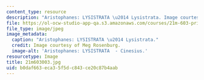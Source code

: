 ```yaml
---
content_type: resource
description: "Aristophanes: LYSISTRATA \u2014 Lysistrata. Image courtesy of Meg Rosenburg."
file: https://ol-ocw-studio-app-qa.s3.amazonaws.com/courses/21m-603-principles-of-design-fall-2005/b0daf663eca35f5dc843ce20c87b4aab_21m603003.jpg
file_type: image/jpeg
image_metadata:
  caption: "Aristophanes: LYSISTRATA \u2014 Lysistrata."
  credit: Image courtesy of Meg Rosenburg.
  image-alt: 'Aristophanes: LYSISTRATA  - Cinesius.'
resourcetype: Image
title: 21m603003.jpg
uid: b0daf663-eca3-5f5d-c843-ce20c87b4aab
---
```

